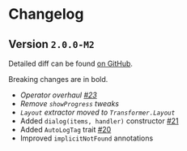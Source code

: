 # Changelog

## Version `2.0.0-M2`

Detailed diff can be found [on GitHub](https://github.com/macroid/macroid/compare/v2.0.0-M1...v2.0.0-M2).

Breaking changes are in bold.

* *Operator overhaul [#23](https://github.com/macroid/macroid/issues/23)*
* *Remove `showProgress` tweaks*
* *`Layout` extractor moved to `Transformer.Layout`*
* Added `dialog(items, handler)` constructor [#21](https://github.com/macroid/macroid/issues/21)
* Added `AutoLogTag` trait [#20](https://github.com/macroid/macroid/issues/20)
* Improved `implicitNotFound` annotations